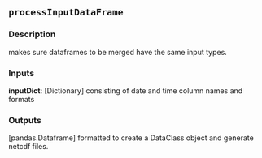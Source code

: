 ## `processInputDataFrame`

### Description

makes sure dataframes to be merged have the same input types.

### Inputs
**inputDict**: [Dictionary] consisting of date and time column names and formats

### Outputs
 [pandas.Dataframe] formatted to create a DataClass object and generate netcdf files.


